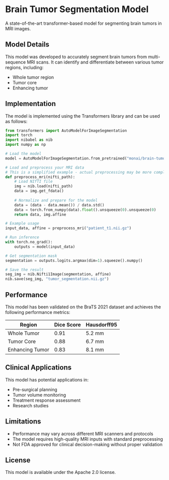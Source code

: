 # Brain Tumor Segmentation Model

A state-of-the-art transformer-based model for segmenting brain tumors in MRI images.

## Model Details

This model was developed to accurately segment brain tumors from multi-sequence MRI scans. It can identify and differentiate between various tumor regions, including:

- Whole tumor region
- Tumor core
- Enhancing tumor

## Implementation

The model is implemented using the Transformers library and can be used as follows:

```python
from transformers import AutoModelForImageSegmentation
import torch
import nibabel as nib
import numpy as np

# Load the model
model = AutoModelForImageSegmentation.from_pretrained("monai/brain-tumor-segmentation")

# Load and preprocess your MRI data
# This is a simplified example - actual preprocessing may be more complex
def preprocess_mri(nifti_path):
    # Load NIfTI file
    img = nib.load(nifti_path)
    data = img.get_fdata()
    
    # Normalize and prepare for the model
    data = (data - data.mean()) / data.std()
    data = torch.from_numpy(data).float().unsqueeze(0).unsqueeze(0)
    return data, img.affine

# Example usage
input_data, affine = preprocess_mri("patient_t1.nii.gz")

# Run inference
with torch.no_grad():
    outputs = model(input_data)

# Get segmentation mask
segmentation = outputs.logits.argmax(dim=1).squeeze().numpy()

# Save the result
seg_img = nib.Nifti1Image(segmentation, affine)
nib.save(seg_img, "tumor_segmentation.nii.gz")
```

## Performance

This model has been validated on the BraTS 2021 dataset and achieves the following performance metrics:

| Region | Dice Score | Hausdorff95 |
|--------|------------|-------------|
| Whole Tumor | 0.91 | 5.2 mm |
| Tumor Core | 0.88 | 6.7 mm |
| Enhancing Tumor | 0.83 | 8.1 mm |

## Clinical Applications

This model has potential applications in:

- Pre-surgical planning
- Tumor volume monitoring
- Treatment response assessment
- Research studies

## Limitations

- Performance may vary across different MRI scanners and protocols
- The model requires high-quality MRI inputs with standard preprocessing
- Not FDA approved for clinical decision-making without proper validation

## License

This model is available under the Apache 2.0 license.
